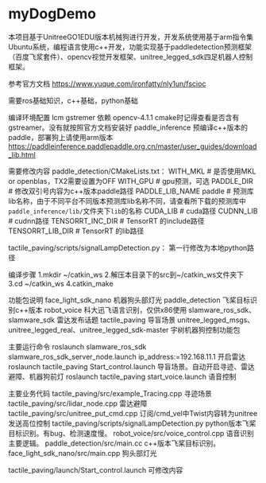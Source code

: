 # myDogDemo
本项目基于UnitreeGO1EDU版本机械狗进行开发，开发系统使用基于arm指令集Ubuntu系统，编程语言使用c++开发，功能实现基于paddledetection预测框架（百度飞浆套件）、opencv视觉开发框架、unitree_legged_sdk四足机器人控制框架。

参考官方文档 https://www.yuque.com/ironfatty/nly1un/fscioc

需要ros基础知识，c++基础，python基础


编译环境配置
lcm
gstremer   依赖
opencv-4.1.1    cmake时记得查看是否含有gstreamer。没有就按照官方文档安装好
paddle_inference   预编译c++版本的paddle，部署狗上请使用arm版本  https://paddleinference.paddlepaddle.org.cn/master/user_guides/download_lib.html


需要修改内容
paddle_detection/CMakeLists.txt：
WITH_MKL  # 是否使用MKL or openblas，TX2需要设置为OFF
WITH_GPU  # gpu预测，可选
PADDLE_DIR  # 修改双引号内容为c++版本paddle路径
PADDLE_LIB_NAME paddle  # 预测库lib名称，由于不同平台不同版本预测库lib名称不同，请查看所下载的预测库中`paddle_inference/lib/`文件夹下`lib`的名称
CUDA_LIB  # cuda路径
CUDNN_LIB  # cudnn路径
TENSORRT_INC_DIR  # TensorRT 的include路径
TENSORRT_LIB_DIR  # TensorRT 的lib路径

tactile_paving/scripts/signalLampDetection.py：
第一行修改为本地python路径

编译步骤
1.mkdir ~/catkin_ws
2.解压本目录下的src到~/catkin_ws文件夹下
3.cd ~/catkin_ws 
4.catkin_make

功能包说明
face_light_sdk_nano  机器狗头部灯光
paddle_detection  飞桨目标识别c++版本
robot_voice  科大迅飞语言识别，仅供x86使用
slamware_ros_sdk、slamware_sdk  雷达发布话题
tactile_paving  导盲场景
unitree_legged_msgs、unitree_legged_real、unitree_legged_sdk-master  宇树机器狗控制功能包

主要运行命令
roslaunch slamware_ros_sdk slamware_ros_sdk_server_node.launch ip_address:=192.168.11.1  开启雷达
roslaunch tactile_paving Start_control.launch   导盲场景。自动开启寻迹、雷达避障、机器狗前灯
roslaunch tactile_paving start_voice.launch  语音控制

主要业务代码
tactile_paving/src/example_Tracing.cpp  寻迹场景
tactile_paving/src/lidar_node.cpp  雷达避障
tactile_paving/src/unitree_put_cmd.cpp  订阅/cmd_vel中Twist内容转为unitree发送高位控制
tactile_paving/scripts/signalLampDetection.py  python版本飞桨目标识别。有bug、检测速度慢。
robot_voice/src/voice_control.cpp  语音识别主要逻辑。
paddle_detection/src/main.cc  c++版本飞桨目标识别。
face_light_sdk_nano/src/main.cpp  狗头部灯光

tactile_paving/launch/Start_control.launch  可修改内容
